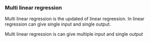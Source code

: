 ### Multi linear regression
Multi linear regression is the updated of linear regreesion. In linear regression can give single input and single output.

Multi linear regression is can give multiple input and single output